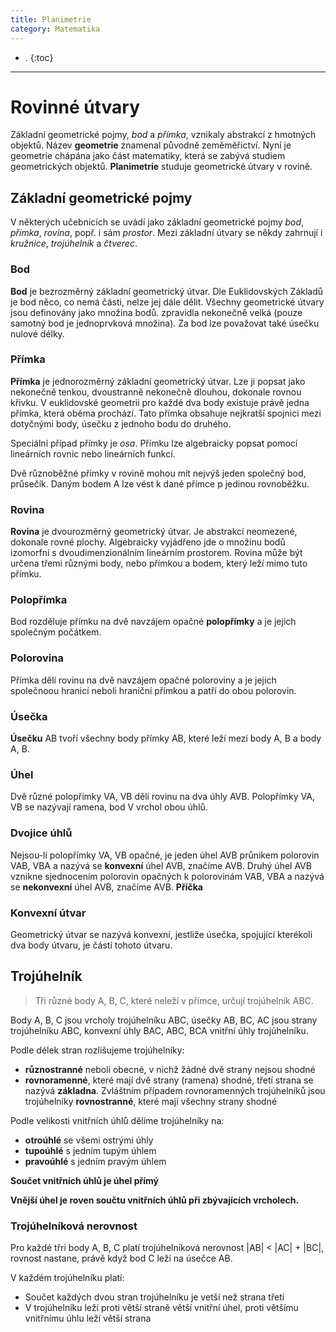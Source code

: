 ```yaml
---
title: Planimetrie
category: Matematika
---
```


- .
{:toc}
---

# Rovinné útvary
Základní geometrické pojmy, *bod* a *přímka*, vznikaly abstrakcí z hmotných objektů. Název **geometrie** znamenal původně zeměměřictví. Nyní je geometrie chápána jako část matematiky, která se zabývá studiem geometrických objektů.
**Planimetrie** studuje geometrické útvary v rovině.

## Základní geometrické pojmy
V některých učebnicích se uvádí jako základní geometrické pojmy *bod*, *přímka*, *rovina*, popř. i sám *prostor*. Mezi základní útvary se někdy zahrnují i *kružnice*, *trojúhelník* a *čtverec*.

### Bod
**Bod** je bezrozměrný základní geometrický útvar. Dle Euklidovských Základů je bod něco, co nemá části, nelze jej dále dělit. Všechny geometrické útvary jsou definovány jako množina bodů. zpravidla nekonečně velká (pouze samotný bod je jednoprvková množina). Za bod lze považovat také úsečku nulové délky.

### Přímka
**Přímka** je jednorozměrný základní geometrický útvar. Lze ji popsat jako nekonečně tenkou, dvoustranně nekonečně dlouhou, dokonale rovnou křivku. 
V euklidovské geometrii pro každé dva body existuje právě jedna přímka, která oběma prochází. Tato přímka obsahuje nejkratší spojnici mezi dotyčnými body, úsečku z jednoho bodu do druhého.

Speciální případ přímky je *osa*.
Přímku lze algebraicky popsat pomocí lineárních rovnic nebo lineárních funkcí.

Dvě různoběžné přímky v rovině mohou mít nejvýš jeden společný bod, průsečík. Daným bodem A lze vést k dané přímce p jedinou rovnoběžku. 

### Rovina
**Rovina** je dvourozměrný geometrický útvar. Je abstrakcí neomezené, dokonale rovné plochy. Algebraicky vyjádřeno jde o množinu bodů izomorfní s dvoudimenzionálním lineárním prostorem. Rovina může být určena třemi různými body, nebo přímkou a bodem, který leží mimo tuto přímku. 

### Polopřímka
Bod rozděluje přímku na dvě navzájem opačné **polopřímky** a je jejich společným počátkem.

### Polorovina
Přímka dělí rovinu na dvě navzájem opačné poloroviny a je jejich společnoou hranicí neboli hraniční přímkou a patří do obou polorovin.

### Úsečka
**Úsečku** AB tvoří všechny body přímky AB, které leží mezi body A, B a body A, B.

### Úhel
Dvě různé polopřímky VA, VB dělí rovinu na dva úhly AVB. Polopřímky VA, VB se nazývají ramena, bod V vrchol obou úhlů.

### Dvojice úhlů
Nejsou-li polopřímky VA, VB opačné, je jeden úhel AVB průnikem polorovin VAB, VBA a nazývá se **konvexní** úhel AVB, značíme AVB. Druhý úhel AVB vznikne sjednocením polorovin opačných k polorovinám VAB, VBA a nazývá se **nekonvexní** úhel AVB, značíme AVB.
**Příčka** 


### Konvexní útvar
Geometrický útvar se nazývá konvexní, jestliže úsečka, spojující kterékoli dva body útvaru, je částí tohoto útvaru.

## Trojúhelník
> Tři různé body A, B, C, které neleží v přímce, určují trojúhelník ABC.

Body A, B, C jsou vrcholy trojúhelníku ABC, úsečky AB, BC, AC jsou strany trojúhelníku ABC, konvexní úhly BAC, ABC, BCA vnitřní úhly trojúhelníku.

Podle délek stran rozlišujeme trojúhelníky:
- **různostranné** neboli obecné, v nichž žádné dvě strany nejsou shodné
- **rovnoramenné**, které mají dvě strany (ramena) shodné, třetí strana se nazývá **základna**. Zvláštním případem rovnoramenných trojúhelníků jsou trojúhelníky **rovnostranné**, které mají všechny strany shodné

Podle velikosti vnitřních úhlů dělíme trojúhelníky na:
- **otroúhlé** se všemi ostrými úhly
- **tupoúhlé** s jedním tupým úhlem
- **pravoúhlé** s jedním pravým úhlem

**Součet vnitřních úhlů je úhel přímý**

**Vnější úhel je roven součtu vnitřních úhlů při zbývajících vrcholech.**

### Trojúhelníková nerovnost
Pro každé třri body A, B, C platí trojúhelníková nerovnost |AB| < |AC| + |BC|, rovnost nastane, právě když bod C leží na úsečce AB.

V každém trojúhelníku platí:
- Součet každých dvou stran trojúhelníku je vetší než strana třetí
- V trojúhelníku leží proti větší straně větší vnitřní úhel, proti většímu vnitřnímu úhlu leží větší strana



